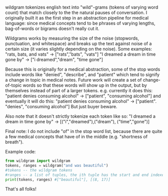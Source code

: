 wildgram tokenizes english text into "wild"-grams (tokens of varying word count)
that match closely to the the natural pauses of conversation. I originally built
it as the first step in an abstraction pipeline for medical language: since
medical concepts tend to be phrases of varying lengths, bag-of-words or bigrams
doesn't really cut it.

Wildgrams works by measuring the size of the noise (stopwords, punctuation, and
whitespace) and breaks up the text against noise of a certain size
(it varies slightly depending on the noise).
Some examples:
"rats, bats, and vats" -> ["rats","bats", "vats"]
"I dreamed a dream in time gone by" -> ["i dreamed","dream", "time gone"]

Because this is originally for a medical abstraction, some of the stop words include
words like "denied", "describe", and "patient" which tend to signify a change
in topic in medical notes. Future work will create a set of change-of-topic words so that
these words will show up in the output, but by themselves instead of part of a
larger tokens.
e.g. currently it does this:
"patient denies consuming alcohol" -> ["patient", "consuming alcohol"]
and eventually it will do this:
"patient denies consuming alcohol" -> ["patient". "denies", "consuming alcohol"]
But just buyer beware.

Also note that it doesn't strictly tokenize each token like so:
"I dreamed a dream in time gone by" -> [("i","dreamed"),("dream"), ("time","gone")]

Final note: I do not include "of" in the stop word list, because there are quite a few
medical concepts that have of in the middle (e.g. "shortness of breath").


Example code:

```python
from wildgram import wildgram
tokens, ranges = wildgram("and was beautiful")
#tokens -- the wildgram tokens
#ranges -- a list of tuples, the ith tuple has the start and end indexes for the ith wildgram
print(tokens, ranges) #["beautiful"], [(8, 17)]
```
That's all folks!
